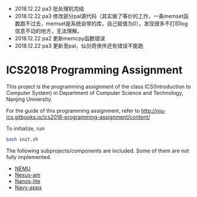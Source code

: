 * 2018.12.22 pa3 批处理机完结
* 2018.12.22 pa3 修改部分pal源代码（其实做了等价的工作，一条memset函数跑不过去，memset是系统自带的库，自己赋值为0），发现很多不打印log信息不动的地方，无法理解。
* 2018.12.22 pa2 更新memcpy函数错误
* 2018.12.22 pa3 更新至pal，仙剑奇侠传还有错误不能跑

# ICS2018 Programming Assignment

This project is the programming assignment of the class ICS(Introduction to Computer System) in Department of Computer Science and Technology, Nanjing University.

For the guide of this programming assignment,
refer to http://nju-ics.gitbooks.io/ics2018-programming-assignment/content/

To initialize, run
```bash
bash init.sh
```

The following subprojects/components are included. Some of them are not fully implemented.
* [NEMU](https://github.com/NJU-ProjectN/nemu)
* [Nexus-am](https://github.com/NJU-ProjectN/nexus-am)
* [Nanos-lite](https://github.com/NJU-ProjectN/nanos-lite)
* [Navy-apps](https://github.com/NJU-ProjectN/navy-apps)
